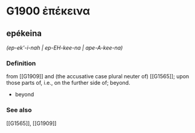 # G1900 ἐπέκεινα

## epékeina

_(ep-ek'-i-nah | ep-EH-kee-na | ape-A-kee-na)_

### Definition

from [[G1909]] and (the accusative case plural neuter of) [[G1565]]; upon those parts of, i.e., on the further side of; beyond.

- beyond

### See also

[[G1565]], [[G1909]]

